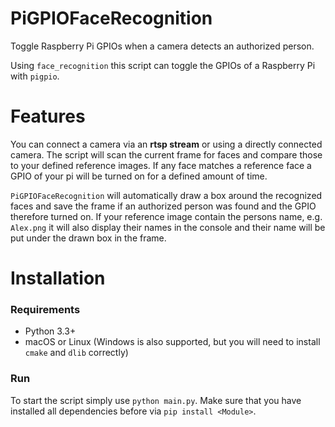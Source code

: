 # PiGPIOFaceRecognition
Toggle Raspberry Pi GPIOs when a camera detects an authorized person.

Using ``face_recognition`` this script can toggle the GPIOs of a Raspberry Pi with ``pigpio``.

# Features
You can connect a camera via an __rtsp stream__ or using a directly connected camera. The script will scan the current frame for faces and compare those to your defined reference images. If any face matches a reference face a GPIO of your pi will be turned on for a defined amount of time.

``PiGPIOFaceRecognition`` will automatically draw a box around the recognized faces and save the frame if an authorized person was found and the GPIO therefore turned on. If your reference image contain the persons name, e.g. ``Alex.png`` it will also display their names in the console and their name will be put under the drawn box in the frame.

# Installation
### Requirements
- Python 3.3+
- macOS or Linux (Windows is also supported, but you will need to install ``cmake`` and ``dlib`` correctly)

### Run
To start the script simply use ``python main.py``. Make sure that you have installed all dependencies before via ``pip install <Module>``.

